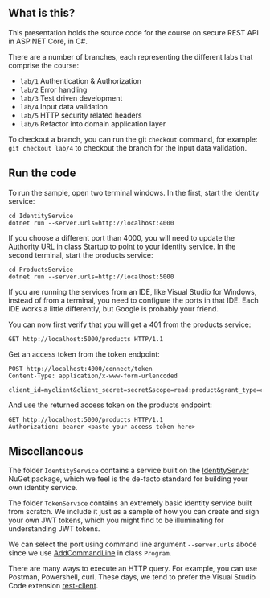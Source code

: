 What is this?
-------------

This presentation holds the source code for the course on secure REST
API in ASP.NET Core, in C#.

There are a number of branches, each representing the different labs
that comprise the course:

  * `lab/1` Authentication & Authorization
  * `lab/2` Error handling
  * `lab/3` Test driven development
  * `lab/4` Input data validation
  * `lab/5` HTTP security related headers
  * `lab/6` Refactor into domain application layer
  
To checkout a branch, you can run the git `checkout` command, for
example: `git checkout lab/4` to checkout the branch for the input
data validation.

## Run the code

To run the sample, open two terminal windows.  In the first, start the
identity service:

```shell
cd IdentityService
dotnet run --server.urls=http://localhost:4000
```

If you choose a different port than 4000, you will need to update the
Authority URL in class Startup to point to your identity service.  In
the second terminal, start the products service:

```shell
cd ProductsService
dotnet run --server.urls=http://localhost:5000
```

If you are running the services from an IDE, like Visual Studio for
Windows, instead of from a terminal, you need to configure the ports
in that IDE.  Each IDE works a little differently, but Google is
probably your friend.

You can now first verify that you will get a 401 from the products
service:

```
GET http://localhost:5000/products HTTP/1.1
```

Get an access token from the token endpoint:

```
POST http://localhost:4000/connect/token
Content-Type: application/x-www-form-urlencoded

client_id=myclient&client_secret=secret&scope=read:product&grant_type=client_credentials
```

And use the returned access token on the products endpoint:

```
GET http://localhost:5000/products HTTP/1.1
Authorization: bearer <paste your access token here>
```

## Miscellaneous

The folder `IdentityService` contains a service built on the
[IdentityServer][3] NuGet package, which we feel is the de-facto
standard for building your own identity service.

The folder `TokenService` contains an extremely basic identity service
built from scratch.  We include it just as a sample of how you can
create and sign your own JWT tokens, which you might find to be
illuminating for understanding JWT tokens.

We can select the port using command line argument `--server.urls`
aboce since we use [AddCommandLine][1] in class `Program`.

There are many ways to execute an HTTP query.  For example, you can
use Postman, Powershell, curl.  These days, we tend to prefer the
Visual Studio Code extension [rest-client][2].

[1]: https://docs.microsoft.com/en-us/aspnet/core/fundamentals/configuration/?tabs=basicconfiguration#commandline-configuration-provider
[2]: https://marketplace.visualstudio.com/items?itemName=humao.rest-client
[3]: https://github.com/IdentityServer/IdentityServer4
